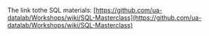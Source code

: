 The link tothe SQL materials: [https://github.com/ua-datalab/Workshops/wiki/SQL-Masterclass](https://github.com/ua-datalab/Workshops/wiki/SQL-Masterclass)

